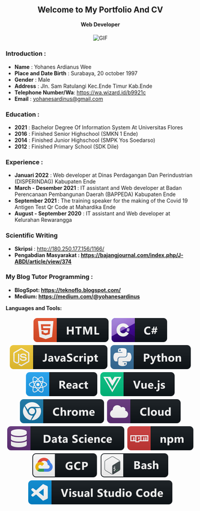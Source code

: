 <h2 align="center">Welcome to My Portfolio And CV</h2>
<p align="center"><b>Web Developer</b></p>

<p align="center">
<img align="middle" alt="GIF" src="https://media.giphy.com/media/qgQUggAC3Pfv687qPC/giphy.gif" width="800" height="350" />
  
</p>

### Introduction :   
- <b>Name</b>                 : Yohanes Ardianus Wee
- <b>Place and Date Birth</b>    : Surabaya, 20 october 1997
- <b>Gender</b>   : Male
- <b>Address</b> : Jln. Sam Ratulangi Kec.Ende Timur Kab.Ende
- <b>Telephone Number/Wa</b>: https://wa.wizard.id/b9921c
- <b>Email</b> : yohanesardinus@gmail.com

### Education :   
- <b>2021</b> : Bachelor Degree Of Information System At Universitas Flores
- <b>2016</b> : Finished Senior Highschool (SMKN 1 Ende)
- <b>2014</b> : Finished Junior Highschool (SMPK Yos Soedarso)
- <b>2012</b> : Finished Primary School (SDK Dile)    

### Experience :   
- <b>Januari 2022</b> : Web developer at Dinas Perdagangan Dan Perindustrian (DISPERINDAG) Kabupaten Ende
- <b>March - Desember 2021</b> : IT assistant and Web developer at Badan Perencanaan Pembangunan Daerah (BAPPEDA) Kabupaten Ende
- <b>September 2021 </b> : The training speaker for the making of the Covid 19 Antigen Test Qr Code at Mahardika Ende
- <b>August - September 2020</b> : IT assistant and Web developer at Kelurahan Rewarangga

### Scientific Writing
- <b>Skripsi</b> : http://180.250.177.156/1166/
- <b>Pengabdian Masyarakat : https://bajangjournal.com/index.php/J-ABDI/article/view/374

### My Blog Tutor Programming :   
  - <b>BlogSpot</b>: https://teknoflo.blogspot.com/
  - <b>Medium</b>: https://medium.com/@yohanesardinus

<!-- Here are some ideas to get you started:

- 🔭 I’m currently working on ...
- 🌱 I’m currently learning ...
- 👯 I’m looking to collaborate on ...
- 🤔 I’m looking for help with ...
- 💬 Ask me about ...
- 📫 How to reach me: ...
- 😄 Pronouns: ...
- ⚡ Fun fact: ... -->

**Languages and Tools:**  
<p align="center">
 <img src="https://raw.githubusercontent.com/8bithemant/8bithemant/master/svg/dev/languages/html.svg" alt="Twitter" style="vertical-align:top; margin:4px"><img src="https://raw.githubusercontent.com/8bithemant/8bithemant/master/svg/dev/languages/csharp.svg"alt="Twitter" style="vertical-align:top; margin:4px"><img src="https://raw.githubusercontent.com/8bithemant/8bithemant/master/svg/dev/languages/js.svg" alt="Twitter" style="vertical-align:top; margin:4px"><img src="https://raw.githubusercontent.com/8bithemant/8bithemant/master/svg/dev/languages/python.svg" alt="Twitter" style="vertical-align:top; margin:4px"><img src="https://raw.githubusercontent.com/8bithemant/8bithemant/master/svg/dev/frameworks/react.svg" alt="Twitter" style="vertical-align:top; margin:4px"><img src="https://raw.githubusercontent.com/8bithemant/8bithemant/master/svg/dev/frameworks/vue.svg" alt="Twitter" style="vertical-align:top; margin:4px"><img src="https://raw.githubusercontent.com/8bithemant/8bithemant/master/svg/dev/misc/chrome.svg" alt="Twitter" style="vertical-align:top; margin:4px"><img src="https://raw.githubusercontent.com/8bithemant/8bithemant/master/svg/dev/misc/cloud.svg" alt="Twitter" style="vertical-align:top; margin:4px"><img src="https://raw.githubusercontent.com/8bithemant/8bithemant/master/svg/dev/misc/datascience.svg" alt="Twitter" style="vertical-align:top; margin:4px"><img src="https://raw.githubusercontent.com/8bithemant/8bithemant/master/svg/dev/services/npm.svg" alt="Twitter" style="vertical-align:top; margin:4px"><img src="https://raw.githubusercontent.com/8bithemant/8bithemant/master/svg/dev/services/gcp.svg" alt="Twitter" style="vertical-align:top; margin:4px"><img src="https://raw.githubusercontent.com/8bithemant/8bithemant/master/svg/dev/tools/bash.svg" alt="Twitter" style="vertical-align:top; margin:4px"><img src="https://raw.githubusercontent.com/8bithemant/8bithemant/master/svg/dev/tools/visualstudio_code.svg" alt="Twitter" style="vertical-align:top; margin:4px">




